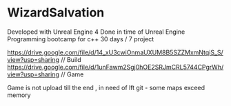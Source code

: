# WizardSalvation

Developed with Unreal Engine 4
Done in time of Unreal Engine Programming bootcamp for c++
30 days / 7 project

https://drive.google.com/file/d/14_xU3cwiOnmaUXUM8B5SZZMxmNtqiS_S/view?usp=sharing // Build
https://drive.google.com/file/d/1unFawm2Sgj0hOE2SRJmCRL5744CPgrWh/view?usp=sharing // Game 


Game is not upload till the end , in need of lft git - some maps exceed memory 
